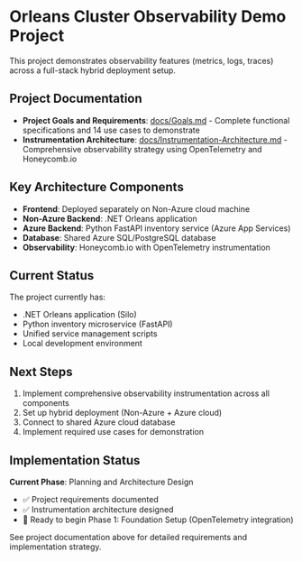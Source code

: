 # Orleans Cluster Observability Demo Project

This project demonstrates observability features (metrics, logs, traces) across a full-stack hybrid deployment setup.

## Project Documentation

- **Project Goals and Requirements**: [docs/Goals.md](../docs/Goals.md) - Complete functional specifications and 14 use cases to demonstrate
- **Instrumentation Architecture**: [docs/Instrumentation-Architecture.md](../docs/Instrumentation-Architecture.md) - Comprehensive observability strategy using OpenTelemetry and Honeycomb.io

## Key Architecture Components

- **Frontend**: Deployed separately on Non-Azure cloud machine
- **Non-Azure Backend**: .NET Orleans application 
- **Azure Backend**: Python FastAPI inventory service (Azure App Services)
- **Database**: Shared Azure SQL/PostgreSQL database
- **Observability**: Honeycomb.io with OpenTelemetry instrumentation

## Current Status

The project currently has:
- .NET Orleans application (Silo)
- Python inventory microservice (FastAPI)
- Unified service management scripts
- Local development environment

## Next Steps

1. Implement comprehensive observability instrumentation across all components
2. Set up hybrid deployment (Non-Azure + Azure cloud)
3. Connect to shared Azure cloud database
4. Implement required use cases for demonstration

## Implementation Status

**Current Phase**: Planning and Architecture Design
- ✅ Project requirements documented
- ✅ Instrumentation architecture designed
- 🔄 Ready to begin Phase 1: Foundation Setup (OpenTelemetry integration)

See project documentation above for detailed requirements and implementation strategy.